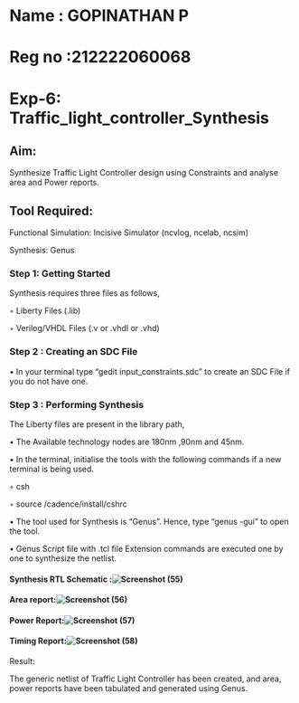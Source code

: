 # Name : GOPINATHAN P
# Reg no :212222060068
# Exp-6: Traffic_light_controller_Synthesis

## Aim:

Synthesize Traffic Light Controller design using Constraints and analyse area and Power reports.

## Tool Required:

Functional Simulation: Incisive Simulator (ncvlog, ncelab, ncsim)

Synthesis: Genus

### Step 1: Getting Started

Synthesis requires three files as follows,

◦ Liberty Files (.lib)

◦ Verilog/VHDL Files (.v or .vhdl or .vhd)

### Step 2 : Creating an SDC File

•	In your terminal type “gedit input_constraints.sdc” to create an SDC File if you do not have one.

### Step 3 : Performing Synthesis

The Liberty files are present in the library path,

• The Available technology nodes are 180nm ,90nm and 45nm.

• In the terminal, initialise the tools with the following commands if a new terminal is being used.

◦ csh

◦ source /cadence/install/cshrc

• The tool used for Synthesis is “Genus”. Hence, type “genus -gui” to open the tool.

• Genus Script file with .tcl file Extension commands are executed one by one to synthesize the netlist.

#### Synthesis RTL Schematic :![Screenshot (55)](https://github.com/user-attachments/assets/6c73be06-d83f-4598-a685-584491483175)


#### Area report:![Screenshot (56)](https://github.com/user-attachments/assets/88889e73-1e33-4762-af2c-38832a439f33)


#### Power Report:![Screenshot (57)](https://github.com/user-attachments/assets/3f95374e-d905-49a7-a103-df1db4d8b265)


#### Timing Report:![Screenshot (58)](https://github.com/user-attachments/assets/b1c3e4ea-d665-4503-b6c5-6ce35d40f2d7)



Result:

The generic netlist of Traffic Light Controller has been created, and area, power reports have been tabulated and generated using Genus.
